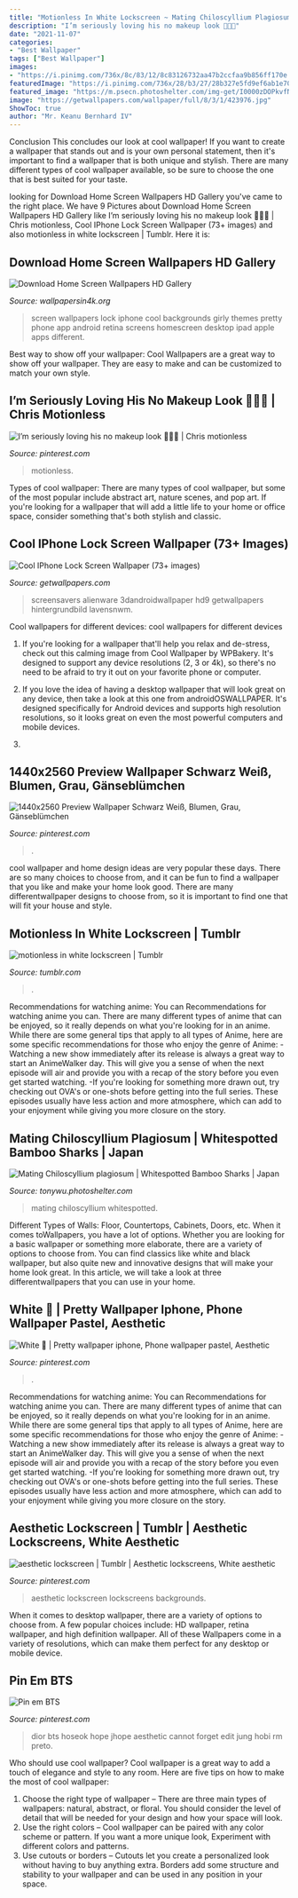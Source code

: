 ```yaml
---
title: "Motionless In White Lockscreen ~ Mating Chiloscyllium Plagiosum"
description: "I’m seriously loving his no makeup look 🖤🖤🖤"
date: "2021-11-07"
categories:
- "Best Wallpaper"
tags: ["Best Wallpaper"]
images:
- "https://i.pinimg.com/736x/8c/83/12/8c83126732aa47b2ccfaa9b856ff170e.jpg"
featuredImage: "https://i.pinimg.com/736x/28/b3/27/28b327e5fd9ef6ab1e7012725b6132af.jpg"
featured_image: "https://m.psecn.photoshelter.com/img-get/I0000zDOPkvfN91U/s/1200/I0000zDOPkvfN91U.jpg"
image: "https://getwallpapers.com/wallpaper/full/8/3/1/423976.jpg"
ShowToc: true
author: "Mr. Keanu Bernhard IV"
---
```



Conclusion
This concludes our look at cool wallpaper! If you want to create a wallpaper that stands out and is your own personal statement, then it's important to find a wallpaper that is both unique and stylish. There are many different types of cool wallpaper available, so be sure to choose the one that is best suited for your taste.

	

		
looking for Download Home Screen Wallpapers HD Gallery you've came to the right place. We have 9 Pictures about Download Home Screen Wallpapers HD Gallery like I’m seriously loving his no makeup look 🖤🖤🖤 | Chris motionless, Cool IPhone Lock Screen Wallpaper (73+ images) and also motionless in white lockscreen | Tumblr. Here it is:
		
    
## Download Home Screen Wallpapers HD Gallery

<img loading=lazy src="http://www.wallpapersin4k.org/wp-content/uploads/2017/04/Home-Screen-Wallpapers-HD-3.jpg" onerror="this.onerror=null;this.src='https://tse3.mm.bing.net/th?id=OIP.8Qa838zn8BvQLRAHmcAclgHaN2&amp;pid=15.1';" alt="Download Home Screen Wallpapers HD Gallery">

_Source: wallpapersin4k.org_

>screen wallpapers lock iphone cool backgrounds girly themes pretty phone app android retina screens homescreen desktop ipad apple apps different. 

	

Best way to show off your wallpaper:
Cool Wallpapers are a great way to show off your wallpaper. They are easy to make and can be customized to match your own style.

    
## I’m Seriously Loving His No Makeup Look 🖤🖤🖤 | Chris Motionless

<img loading=lazy src="https://i.pinimg.com/736x/36/a0/63/36a06343a8da9bde1f04f154565ecb0e.jpg" onerror="this.onerror=null;this.src='https://tse1.mm.bing.net/th?id=OIP.8yI0EnJDSfeh064MXWE4ZAHaNK&amp;pid=15.1';" alt="I’m seriously loving his no makeup look 🖤🖤🖤 | Chris motionless">

_Source: pinterest.com_

>motionless. 

	

Types of cool wallpaper:
There are many types of cool wallpaper, but some of the most popular include abstract art, nature scenes, and pop art. If you're looking for a wallpaper that will add a little life to your home or office space, consider something that's both stylish and classic.

    
## Cool IPhone Lock Screen Wallpaper (73+ Images)

<img loading=lazy src="https://getwallpapers.com/wallpaper/full/8/3/1/423976.jpg" onerror="this.onerror=null;this.src='https://tse1.mm.bing.net/th?id=OIP.Iu3vl-Io5EaceoZ1d0Of9gHaNK&amp;pid=15.1';" alt="Cool IPhone Lock Screen Wallpaper (73+ images)">

_Source: getwallpapers.com_

>screensavers alienware 3dandroidwallpaper hd9 getwallpapers hintergrundbild lavensnwm. 

	

Cool wallpapers for different devices:
cool wallpapers for different devices 

1. If you're looking for a wallpaper that'll help you relax and de-stress, check out this calming image from Cool Wallpaper by WPBakery. It's designed to support any device resolutions (2, 3 or 4k), so there's no need to be afraid to try it out on your favorite phone or computer.

2. If you love the idea of having a desktop wallpaper that will look great on any device, then take a look at this one from androidOSWALLPAPER. It's designed specifically for Android devices and supports high resolution resolutions, so it looks great on even the most powerful computers and mobile devices.

3.

    
## 1440x2560 Preview Wallpaper Schwarz Weiß, Blumen, Grau, Gänseblümchen

<img loading=lazy src="https://i.pinimg.com/736x/64/7b/93/647b9381bf046ec621768955a3a7f1d6.jpg" onerror="this.onerror=null;this.src='https://tse3.mm.bing.net/th?id=OIP.L03Y9o2iDLordUFXlJtQ1gHaNK&amp;pid=15.1';" alt="1440x2560 Preview Wallpaper Schwarz Weiß, Blumen, Grau, Gänseblümchen">

_Source: pinterest.com_

>. 

	

cool wallpaper and home design ideas are very popular these days. There are so many choices to choose from, and it can be fun to find a wallpaper that you like and make your home look good. There are many differentwallpaper designs to choose from, so it is important to find one that will fit your house and style.

    
## Motionless In White Lockscreen | Tumblr

<img loading=lazy src="https://66.media.tumblr.com/f48e83c9ab89fee12417a17a45a1c74c/38025bf05c03852b-1e/s1280x1920/c32a9322023fbc7f6605b7930058302b59b39023.png" onerror="this.onerror=null;this.src='https://tse4.mm.bing.net/th?id=OIP.P9YthKNWSiDYxQPoiBUcfwHaO0&amp;pid=15.1';" alt="motionless in white lockscreen | Tumblr">

_Source: tumblr.com_

>. 

	

Recommendations for watching anime: You can
Recommendations for watching anime you can. There are many different types of anime that can be enjoyed, so it really depends on what you're looking for in an anime. While there are some general tips that apply to all types of Anime, here are some specific recommendations for those who enjoy the genre of Anime: 
-Watching a new show immediately after its release is always a great way to start an AnimeWalker day. This will give you a sense of when the next episode will air and provide you with a recap of the story before you even get started watching. 
-If you're looking for something more drawn out, try checking out OVA's or one-shots before getting into the full series. These episodes usually have less action and more atmosphere, which can add to your enjoyment while giving you more closure on the story.

    
## Mating Chiloscyllium Plagiosum | Whitespotted Bamboo Sharks | Japan

<img loading=lazy src="https://m.psecn.photoshelter.com/img-get/I0000zDOPkvfN91U/s/1200/I0000zDOPkvfN91U.jpg" onerror="this.onerror=null;this.src='https://tse1.mm.bing.net/th?id=OIP.h6JMkB0AyZltNw-JxzW7kAHaE8&amp;pid=15.1';" alt="Mating Chiloscyllium plagiosum | Whitespotted Bamboo Sharks | Japan">

_Source: tonywu.photoshelter.com_

>mating chiloscyllium whitespotted. 

	

Different Types of Walls: Floor, Countertops, Cabinets, Doors, etc.
When it comes toWallpapers, you have a lot of options. Whether you are looking for a basic wallpaper or something more elaborate, there are a variety of options to choose from. You can find classics like white and black wallpaper, but also quite new and innovative designs that will make your home look great. In this article, we will take a look at three differentwallpapers that you can use in your home.

    
## White 🌼 | Pretty Wallpaper Iphone, Phone Wallpaper Pastel, Aesthetic

<img loading=lazy src="https://i.pinimg.com/736x/28/b3/27/28b327e5fd9ef6ab1e7012725b6132af.jpg" onerror="this.onerror=null;this.src='https://tse2.mm.bing.net/th?id=OIP.tzA1V209PIgShQtSK7ZpLAHaNK&amp;pid=15.1';" alt="White 🌼 | Pretty wallpaper iphone, Phone wallpaper pastel, Aesthetic">

_Source: pinterest.com_

>. 

	

Recommendations for watching anime: You can
Recommendations for watching anime you can. There are many different types of anime that can be enjoyed, so it really depends on what you're looking for in an anime. While there are some general tips that apply to all types of Anime, here are some specific recommendations for those who enjoy the genre of Anime: 
-Watching a new show immediately after its release is always a great way to start an AnimeWalker day. This will give you a sense of when the next episode will air and provide you with a recap of the story before you even get started watching. 
-If you're looking for something more drawn out, try checking out OVA's or one-shots before getting into the full series. These episodes usually have less action and more atmosphere, which can add to your enjoyment while giving you more closure on the story.

    
## Aesthetic Lockscreen | Tumblr | Aesthetic Lockscreens, White Aesthetic

<img loading=lazy src="https://i.pinimg.com/736x/8c/83/12/8c83126732aa47b2ccfaa9b856ff170e.jpg" onerror="this.onerror=null;this.src='https://tse2.mm.bing.net/th?id=OIP.jIMSZzKqR7LM-qm4Vv8XDgHaNJ&amp;pid=15.1';" alt="aesthetic lockscreen | Tumblr | Aesthetic lockscreens, White aesthetic">

_Source: pinterest.com_

>aesthetic lockscreen lockscreens backgrounds. 

	

When it comes to desktop wallpaper, there are a variety of options to choose from. A few popular choices include: HD wallpaper, retina wallpaper, and high definition wallpaper. All of these Wallpapers come in a variety of resolutions, which can make them perfect for any desktop or mobile device. 

    
## Pin Em BTS

<img loading=lazy src="https://i.pinimg.com/736x/20/91/8a/20918acea5e14aafd1b5256179d70c81.jpg" onerror="this.onerror=null;this.src='https://tse2.mm.bing.net/th?id=OIP.1tCzMlIj1_2koE5BeW18TwHaNG&amp;pid=15.1';" alt="Pin em BTS">

_Source: pinterest.com_

>dior bts hoseok hope jhope aesthetic cannot forget edit jung hobi rm preto. 

	

Who should use cool wallpaper?
Cool wallpaper is a great way to add a touch of elegance and style to any room. Here are five tips on how to make the most of cool wallpaper: 
1) Choose the right type of wallpaper – There are three main types of wallpapers: natural, abstract, or floral. You should consider the level of detail that will be needed for your design and how your space will look. 
2) Use the right colors – Cool wallpaper can be paired with any color scheme or pattern. If you want a more unique look, Experiment with different colors and patterns. 
3) Use cutouts or borders – Cutouts let you create a personalized look without having to buy anything extra. Borders add some structure and stability to your wallpaper and can be used in any position in your space.

